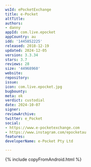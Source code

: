 ```yaml
---
wsId: ePocketExchange
title: e-Pocket
altTitle: 
authors:
- danny
appId: com.live.epocket
appCountry: au
idd: '1445852225'
released: 2018-12-19
updated: 2024-12-05
version: 3.3.34
stars: 3.7
reviews: 28
size: '44968960'
website: 
repository: 
issue: 
icon: com.live.epocket.jpg
bugbounty: 
meta: ok
verdict: custodial
date: 2024-10-07
signer: 
reviewArchive: 
twitter: e_Pocket
social:
- https://www.e-pocketexchange.com
- https://www.instagram.com/epocketau
features: 
developerName: e-Pocket Pty Ltd

---
```


{% include copyFromAndroid.html %}